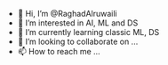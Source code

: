 - 👋 Hi, I’m @RaghadAlruwaili
- 👀 I’m interested in AI, ML and DS
- 🌱 I’m currently learning classic ML, DS
- 💞️ I’m looking to collaborate on ...
- 📫 How to reach me ...

<!---
RaghadAlruwily/RaghadAlruwily is a ✨ special ✨ repository because its `README.md` (this file) appears on your GitHub profile.
You can click the Preview link to take a look at your changes.
--->
